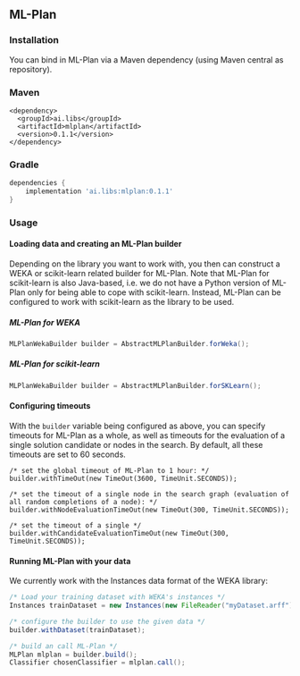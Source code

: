 ## ML-Plan
### Installation
You can bind in ML-Plan via a Maven dependency (using Maven central as repository).
### Maven
```
<dependency>
  <groupId>ai.libs</groupId>
  <artifactId>mlplan</artifactId>
  <version>0.1.1</version>
</dependency>
```

### Gradle 
```gradle
dependencies {
    implementation 'ai.libs:mlplan:0.1.1'
}
```

### Usage
#### Loading data and creating an ML-Plan builder
Depending on the library you want to work with, you then can construct a WEKA or scikit-learn related builder for ML-Plan.
Note that ML-Plan for scikit-learn is also Java-based, i.e. we do not have a Python version of ML-Plan only for being able to cope with scikit-learn. Instead, ML-Plan can be configured to work with scikit-learn as the library to be used.

##### ML-Plan for WEKA
```java
MLPlanWekaBuilder builder = AbstractMLPlanBuilder.forWeka();
```

##### ML-Plan for scikit-learn
```java
MLPlanWekaBuilder builder = AbstractMLPlanBuilder.forSKLearn();
```

#### Configuring timeouts
With the `builder` variable being configured as above, you can specify timeouts for ML-Plan as a whole, as well as timeouts for the evaluation of a single solution candidate or nodes in the search.
By default, all these timeouts are set to 60 seconds.
```
/* set the global timeout of ML-Plan to 1 hour: */
builder.withTimeOut(new TimeOut(3600, TimeUnit.SECONDS));

/* set the timeout of a single node in the search graph (evaluation of all random completions of a node): */
builder.withNodeEvaluationTimeOut(new TimeOut(300, TimeUnit.SECONDS));

/* set the timeout of a single */
builder.withCandidateEvaluationTimeOut(new TimeOut(300, TimeUnit.SECONDS));
```

#### Running ML-Plan with your data
We currently work with the Instances data format of the WEKA library:
```java
/* Load your training dataset with WEKA's instances */
Instances trainDataset = new Instances(new FileReader("myDataset.arff"));

/* configure the builder to use the given data */
builder.withDataset(trainDataset);

/* build an call ML-Plan */
MLPlan mlplan = builder.build();
Classifier chosenClassifier = mlplan.call();
```
